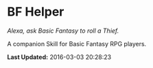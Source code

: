 # BF Helper
*Alexa, ask Basic Fantasy to roll a Thief.*

A companion Skill for Basic Fantasy RPG players.

**Last Updated:** 2016-03-03 20:28:23